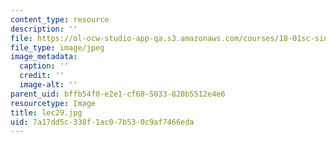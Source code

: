 ```yaml
---
content_type: resource
description: ''
file: https://ol-ocw-studio-app-qa.s3.amazonaws.com/courses/18-01sc-single-variable-calculus-fall-2010/7a17dd5c338f1ac07b530c9af7466eda_lec29.jpg
file_type: image/jpeg
image_metadata:
  caption: ''
  credit: ''
  image-alt: ''
parent_uid: bffb54f0-e2e1-cf68-5033-820b5512e4e6
resourcetype: Image
title: lec29.jpg
uid: 7a17dd5c-338f-1ac0-7b53-0c9af7466eda
---
```

